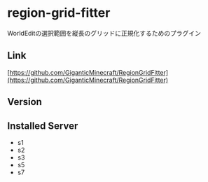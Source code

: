 # region-grid-fitter
WorldEditの選択範囲を縦長のグリッドに正規化するためのプラグイン

## Link
[https://github.com/GiganticMinecraft/RegionGridFitter](https://github.com/GiganticMinecraft/RegionGridFitter)

## Version

## Installed Server
- s1
- s2
- s3
- s5
- s7
